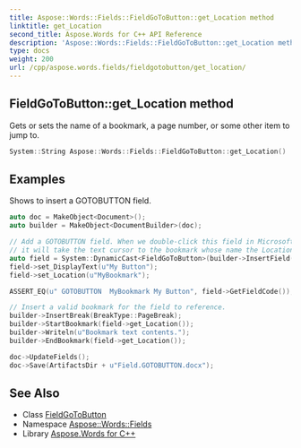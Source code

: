 ```yaml
---
title: Aspose::Words::Fields::FieldGoToButton::get_Location method
linktitle: get_Location
second_title: Aspose.Words for C++ API Reference
description: 'Aspose::Words::Fields::FieldGoToButton::get_Location method. Gets or sets the name of a bookmark, a page number, or some other item to jump to in C++.'
type: docs
weight: 200
url: /cpp/aspose.words.fields/fieldgotobutton/get_location/
---
```

## FieldGoToButton::get_Location method


Gets or sets the name of a bookmark, a page number, or some other item to jump to.

```cpp
System::String Aspose::Words::Fields::FieldGoToButton::get_Location()
```


## Examples



Shows to insert a GOTOBUTTON field. 
```cpp
auto doc = MakeObject<Document>();
auto builder = MakeObject<DocumentBuilder>(doc);

// Add a GOTOBUTTON field. When we double-click this field in Microsoft Word,
// it will take the text cursor to the bookmark whose name the Location property references.
auto field = System::DynamicCast<FieldGoToButton>(builder->InsertField(FieldType::FieldGoToButton, true));
field->set_DisplayText(u"My Button");
field->set_Location(u"MyBookmark");

ASSERT_EQ(u" GOTOBUTTON  MyBookmark My Button", field->GetFieldCode());

// Insert a valid bookmark for the field to reference.
builder->InsertBreak(BreakType::PageBreak);
builder->StartBookmark(field->get_Location());
builder->Writeln(u"Bookmark text contents.");
builder->EndBookmark(field->get_Location());

doc->UpdateFields();
doc->Save(ArtifactsDir + u"Field.GOTOBUTTON.docx");
```

## See Also

* Class [FieldGoToButton](../)
* Namespace [Aspose::Words::Fields](../../)
* Library [Aspose.Words for C++](../../../)
